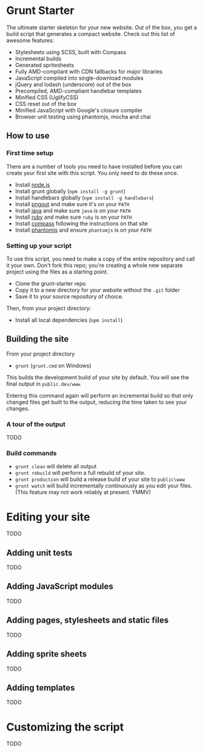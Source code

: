 Grunt Starter
=============

The ultimate starter skeleton for your new website. Out of the box, you get a build script that generates a compact website. Check out this list of awesome features:

- Stylesheets using SCSS, built with Compass
- Incremental builds
- Generated spritesheets
- Fully AMD-compliant with CDN fallbacks for major libraries
- JavaScript compiled into single-download modules
- jQuery and lodash (underscore) out of the box
- Precompiled, AMD-compliant handlebar templates
- Minified CSS (UglifyCSS)
- CSS reset out of the box
- Minified JavaScript with Google's closure compiler
- Browser unit testing using phantomjs, mocha and chai

How to use
----------

### First time setup

There are a number of tools you need to have installed before you can create your first site with this script. You only need to do these once.

- Install [node.js](http://nodejs.org/)
- Install grunt globally (`npm install -g grunt`)
- Install handlebars globally (`npm install -g handlebars`)
- Install [pngout](http://advsys.net/ken/utils.htm) and make sure it's on your `PATH`
- Install [java](http://www.oracle.com/technetwork/java/javase/downloads/index.html) and make sure `java` is on your `PATH`
- Install [ruby](http://www.ruby-lang.org) and make sure `ruby` is on your `PATH`
- Install [compass](http://compass-style.org/install/) following the instructions on that site
- Install [phantomjs](http://phantomjs.org/) and ensure `phantomjs` is on your `PATH`

### Setting up your script

To use this script, you need to make a copy of the entire repository and call it your own. Don't fork this repo; you're creating a whole new separate project using the files as a starting point.

- Clone the grunt-starter repo
- Copy it to a new directory for your website without the `.git` folder
- Save it to your source repository of choice.

Then, from your project directory:

- Install all local dependencies (`npm install`)

Building the site
-----------------

From your project directory

- `grunt` (`grunt.cmd` on Windows)

This builds the development build of your site by default. You will see the final output in `public.dev/www`.

Entering this command again will perform an incremental build so that only changed files get built to the output, reducing the time taken to see your changes.

### A tour of the output

TODO

### Build commands

- `grunt clean` will delete all output
- `grunt rebuild` will perform a full rebuild of your site.
- `grunt production` will build a release build of your site to `public\www`
- `grunt watch` will build incrementally continuously as you edit your files. (This feature may not work reliably at present. YMMV)

Editing your site
=================

TODO


Adding unit tests
-----------------

TODO

Adding JavaScript modules
-------------------------

TODO

Adding pages, stylesheets and static files
------------------------------------------

TODO

Adding sprite sheets
--------------------

TODO

Adding templates
----------------

TODO

Customizing the script
======================

TODO
